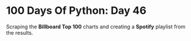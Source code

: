 # 100 Days Of Python: Day 46

Scraping the **Billboard Top 100** charts and creating a **Spotify** playlist from the results.
